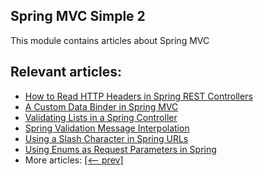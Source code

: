 ## Spring MVC Simple 2

This module contains articles about Spring MVC

## Relevant articles:
- [How to Read HTTP Headers in Spring REST Controllers](https://www.baeldung.com/spring-rest-http-headers)
- [A Custom Data Binder in Spring MVC](https://www.baeldung.com/spring-mvc-custom-data-binder)
- [Validating Lists in a Spring Controller](https://www.baeldung.com/spring-validate-list-controller)
- [Spring Validation Message Interpolation](https://www.baeldung.com/spring-validation-message-interpolation)
- [Using a Slash Character in Spring URLs](https://www.baeldung.com/spring-slash-character-in-url)
- [Using Enums as Request Parameters in Spring](https://www.baeldung.com/spring-enum-request-param)
- More articles: [[<-- prev]](/spring-mvc-simple)
